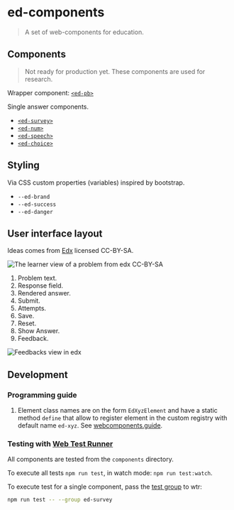 # ed-components

> A set of web-components for education.

## Components

> Not ready for production yet. These components are used for research.

Wrapper component: [`<ed-pb>`](./ed-pb/)

Single answer components.

- [`<ed-survey>`](./ed-survey/)
- [`<ed-num>`](./ed-num/)
- [`<ed-speech>`](./ed-speech/)
- [`<ed-choice>`](./ed-choice/)

## Styling

Via CSS custom properties (variables) inspired by bootstrap.

- `--ed-brand`
- `--ed-success`
- `--ed-danger`
  
## User interface layout

Ideas comes from
[Edx](https://edx.readthedocs.io/projects/open-edx-building-and-running-a-course/en/open-release-ficus.master/course_components/create_problem.html#the-learner-view-of-a-problem)
licensed CC-BY-SA.


![The learner view of a problem from edx CC-BY-SA](/images/EdxAnatomyOfExercise.png)

1. Problem text.
2. Response field.
3. Rendered answer.
4. Submit.
5. Attempts.
6. Save.
7. Reset.
8. Show Answer.
9. Feedback.
    
![Feedbacks view in edx](/images/EdxAnatomyOfExercise2.png)

## Development

### Programming guide

1. Element class names are on the form `EdXyzElement` and have a static method
   `define` that allow to register element in the custom registry with default
   name `ed-xyz`. See [webcomponents.guide](https://webcomponents.guide/learn/components/).
   



### Testing with [Web Test Runner](https://modern-web.dev/docs/test-runner/)

All components are tested from the `components` directory.

To execute all tests `npm run test`, in watch mode: `npm run test:watch`.

To execute test for a single component, pass the
[test group](https://modern-web.dev/docs/test-runner/cli-and-configuration/#test-groups)
to wtr:

```bash
npm run test -- --group ed-survey
```